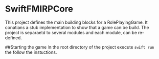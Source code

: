 # SwiftFMIRPCore

This project defines the main building blocks for a RolePlayingGame. It conatians a stub implementation to show that a game can be build. The project is separaetd to several modules and each module, can be re-defined.

##Starting the game
In the root directory of the project execute `swift run` the follow the instuctions.
